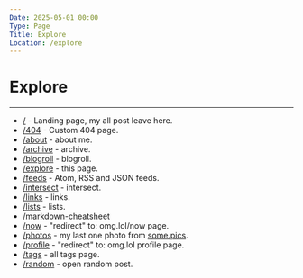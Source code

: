 ```yaml
---
Date: 2025-05-01 00:00
Type: Page
Title: Explore
Location: /explore
---
```


# Explore

---

- [/](/) - Landing page, my all post leave here.
- [/404](/404) - Custom 404 page.
- [/about](/about) - about me.
- [/archive](/archive) - archive.
- [/blogroll](/blogroll) - blogroll.
- [/explore](/explore) - this page.
- [/feeds](/feeds) - Atom, RSS and JSON feeds.
- [/intersect](/intersect) - intersect.
- [/links](/links) - links.
- [/lists](/lists) - lists.
- [/markdown-cheatsheet](/markdown-cheatsheet)
- [/now](/now) - "redirect" to: omg.lol/now page.
- [/photos](/photos) - my last one photo from [some.pics](https://luxury-format.some.pics).
- [/profile](/profile) - "redirect" to: omg.lol profile page.
- [/tags](/tags) - all tags page.
- [/random](/random) - open random post.
